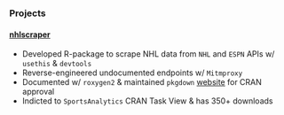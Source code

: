 ### Projects
#### [nhlscraper](https://github.com/RentoSaijo/nhlscraper)
- Developed R-package to scrape NHL data from `NHL` and `ESPN` APIs w/ `usethis` & `devtools`
- Reverse-engineered undocumented endpoints w/ `Mitmproxy`
- Documented w/ `roxygen2` & maintained `pkgdown` [website](https://rentosaijo.github.io/nhlscraper/) for CRAN approval
- Indicted to `SportsAnalytics` CRAN Task View & has 350+ downloads
